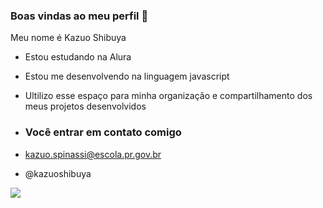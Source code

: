 ### Boas vindas ao meu perfil 🥷

Meu nome é Kazuo Shibuya

- Estou estudando na Alura
- Estou me desenvolvendo na linguagem javascript
- Ultilizo esse espaço para minha organização e compartilhamento dos meus projetos desenvolvidos

- ### Você entrar em contato comigo

- kazuo.spinassi@escola.pr.gov.br

- @kazuoshibuya

![](https://media1.tenor.com/m/tj9Wd00OXM0AAAAC/brazil.gif)
